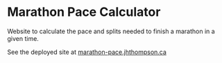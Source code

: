 # Marathon Pace Calculator

Website to calculate the pace and splits needed to finish a marathon in a given time.

See the deployed site at [marathon-pace.jhthompson.ca](https://marathon-pace.jhthompson.ca)